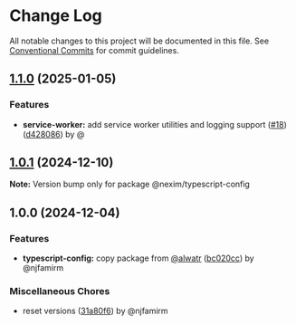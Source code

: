 # Change Log

All notable changes to this project will be documented in this file.
See [Conventional Commits](https://conventionalcommits.org) for commit guidelines.

## [1.1.0](https://github.com/the-nexim/nanolib/compare/@nexim/typescript-config@1.0.1...@nexim/typescript-config@1.1.0) (2025-01-05)

### Features

* **service-worker:** add service worker utilities and logging support ([#18](https://github.com/the-nexim/nanolib/issues/18)) ([d428086](https://github.com/the-nexim/nanolib/commit/d428086dd98fbb5dfd077d14de4de8dd29ed78dc)) by @

## [1.0.1](https://github.com/the-nexim/nanolib/compare/@nexim/typescript-config@1.0.0...@nexim/typescript-config@1.0.1) (2024-12-10)

**Note:** Version bump only for package @nexim/typescript-config

## 1.0.0 (2024-12-04)

### Features

* **typescript-config:** copy package from [@alwatr](https://github.com/alwatr) ([bc020cc](https://github.com/the-nexim/nanolib/commit/bc020ccb643278304b18ee86ddfdae9553fe6325)) by @njfamirm

### Miscellaneous Chores

* reset versions ([31a80f6](https://github.com/the-nexim/nanolib/commit/31a80f6df1e12aa3491eda0951450ee0cd147328)) by @njfamirm
